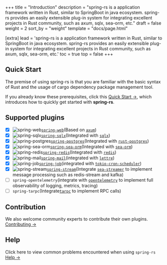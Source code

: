 +++
title = "Introduction"
description = "spring-rs is a application framework written in Rust, similar to SpringBoot in java ecosystem. spring-rs provides an easily extensible plug-in system for integrating excellent projects in Rust community, such as axum, sqlx, sea-orm, etc."
draft = false
weight = 2
sort_by = "weight"
template = "docs/page.html"

[extra]
lead = 'spring-rs is a application framework written in Rust, similar to SpringBoot in java ecosystem. spring-rs provides an easily extensible plug-in system for integrating excellent projects in Rust community, such as axum, sqlx, sea-orm, etc.'
toc = true
top = false
+++

## Quick Start

The premise of using spring-rs is that you are familiar with the basic syntax of Rust and the usage of cargo dependency package management tool.

If you already know these prerequisites, click this [Quick Start →](/docs/getting-started/quick-start/), which introduces how to quickly get started with **spring-rs**.

## Supported plugins

* [x] ![spring-web](https://img.shields.io/crates/v/spring-web.svg)[`spring-web`](/docs/plugins/spring-web/)(Based on [`axum`](https://github.com/tokio-rs/axum))
* [x] ![spring-sqlx](https://img.shields.io/crates/v/spring-sqlx.svg)[`spring-sqlx`](/docs/plugins/spring-sqlx/)(Integrated with [`sqlx`](https://github.com/launchbadge/sqlx))
* [x] ![spring-postgres](https://img.shields.io/crates/v/spring-postgres.svg)[`spring-postgres`](/docs/plugins/spring-postgres/)(Integrated with [`rust-postgres`](https://github.com/sfackler/rust-postgres))
* [x] ![spring-sea-orm](https://img.shields.io/crates/v/spring-sea-orm.svg)[`spring-sea-orm`](/docs/plugins/spring-sea-orm/)(Integrated with [`sea-orm`](https://www.sea-ql.org/SeaORM/))
* [x] ![spring-redis](https://img.shields.io/crates/v/spring-redis.svg)[`spring-redis`](/docs/plugins/spring-redis/)(Integrated with [`redis`](https://github.com/redis-rs/redis-rs))
* [x] ![spring-mail](https://img.shields.io/crates/v/spring-mail.svg)[`spring-mail`](/docs/plugins/spring-mail/)(integrated with [`lettre`](https://github.com/lettre/lettre))
* [x] ![spring-job](https://img.shields.io/crates/v/spring-job.svg)[`spring-job`](/docs/plugins/spring-job/)(integrated with [`tokio-cron-scheduler`](https://github.com/mvniekerk/tokio-cron-scheduler))
* [x] ![spring-stream](https://img.shields.io/crates/v/spring-stream.svg)[`spring-stream`](/docs/plugins/spring-stream/)(Integrate [`sea-streamer`](https://github.com/SeaQL/sea-streamer) to implement message processing such as redis-stream and kafka)
* [ ] `spring-opentelemetry`(integrate with [`opentelemetry`](https://github.com/open-telemetry/opentelemetry-rust) to implement full observability of logging, metrics, tracing)
* [ ] `spring-tarpc`(Integrate[`tarpc`](https://github.com/google/tarpc) to implement RPC calls)

## Contribution

We also welcome community experts to contribute their own plugins. [Contributing →](https://github.com/spring-rs/spring-rs)

## Help

Click here to view common problems encountered when using `spring-rs` [Help →](../../help/faq/)